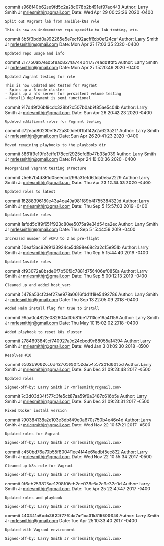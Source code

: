 commit a968f40b62ee9fd5c2a28c078b2b491ef97ac443
Author: Larry Smith Jr <mrlesmithjr@gmail.com>
Date:   Wed Apr 29 00:23:26 2020 -0400

    Split out Vagrant lab from ansible-k8s role
    
    This is now an independent repo specific to lab testing, etc.

commit 6b5f3bdd0a992265e5e7ecf92acff6cb0ef24caf
Author: Larry Smith Jr <mrlesmithjr@gmail.com>
Date:   Mon Apr 27 17:03:35 2020 -0400

    Updated repo usage and info

commit 217750ab7ead5f8ac8274a7440417274adb1fdf5
Author: Larry Smith Jr <mrlesmithjr@gmail.com>
Date:   Mon Apr 27 15:20:49 2020 -0400

    Updated Vagrant testing for role
    
    This is now updated and tested for Vagrant
    - Spins up a 3-node cluster
    - Spins up a nfs server for persistent volume testing
    - MetalLB deployment is semi functional

commit 917d49f26bf9cdc328bf2c507b0ab9f85ae5c04b
Author: Larry Smith Jr <mrlesmithjr@gmail.com>
Date:   Sun Apr 26 20:42:23 2020 -0400

    Updated additional roles for Vagrant testing

commit d72ead80230ef872a800de0f1bff42a2a623a2f7
Author: Larry Smith Jr <mrlesmithjr@gmail.com>
Date:   Sun Apr 26 20:41:23 2020 -0400

    Moved remaining playbooks to the playbooks dir

commit 8861f9e19fe3effe178ccf2925cfd8b47b33a039
Author: Larry Smith Jr <mrlesmithjr@gmail.com>
Date:   Fri Apr 24 10:00:36 2020 -0400

    Reorganized Vagrant testing structure

commit 25e67b4d861d05eeccd299a31efd6dda0e5a2229
Author: Larry Smith Jr <mrlesmithjr@gmail.com>
Date:   Thu Apr 23 12:38:53 2020 -0400

    Updated roles to latest

commit 16288396180e43a4ca49a981f89b41755384329d
Author: Larry Smith Jr <mrlesmithjr@gmail.com>
Date:   Thu Sep 5 15:57:03 2019 -0400

    Updated Ansible roles

commit 1afdd5c1f9f951f923c80ee5075a9e34d54ca2ec
Author: Larry Smith Jr <mrlesmithjr@gmail.com>
Date:   Thu Sep 5 15:44:59 2019 -0400

    Increased number of vCPU to 2 as pre-flight

commit 50eaf3ac9269133924ce5d898e68c2a2c15e951b
Author: Larry Smith Jr <mrlesmithjr@gmail.com>
Date:   Thu Sep 5 15:44:40 2019 -0400

    Updated Ansible roles

commit df93072a8bade0f7b50f0c7881d756406ef0858a
Author: Larry Smith Jr <mrlesmithjr@gmail.com>
Date:   Thu Sep 5 00:12:13 2019 -0400

    Cleaned up and added host_vars

commit 5478a53cf23ef27ae978a0616fdd1f18e5492786
Author: Larry Smith Jr <mrlesmithjr@gmail.com>
Date:   Thu Sep 13 22:05:09 2018 -0400

    Added Helm install flag for true to install

commit 99aa0c4822e082604d10b81be17110ce19a4f159
Author: Larry Smith Jr <mrlesmithjr@gmail.com>
Date:   Thu May 10 15:02:02 2018 -0400

    Added playbook to reset k8s cluster

commit 2784693849cf740927a9c24cbcd9e88055a14394
Author: Larry Smith Jr <mrlesmithjr@gmail.com>
Date:   Wed Jan 3 01:09:30 2018 -0500

    Resolves #10

commit 8582b90826c6d42763890f52da54b57231d8695d
Author: Larry Smith Jr <mrlesmithjr@gmail.com>
Date:   Sun Dec 31 09:23:48 2017 -0500

    Updated roles
    
    Signed-off-by: Larry Smith Jr <mrlesmithjr@gmail.com>

commit 7c3d03d34f577c3fe5cb87aa59f9a3487c616b5e
Author: Larry Smith Jr <mrlesmithjr@gmail.com>
Date:   Sun Dec 31 09:23:31 2017 -0500

    Fixed Docker install version

commit 790384138a2e103e3db849e0a670a750b4e46e4d
Author: Larry Smith Jr <mrlesmithjr@gmail.com>
Date:   Wed Nov 22 10:57:21 2017 -0500

    Updated roles for Vagrant
    
    Signed-off-by: Larry Smith Jr <mrlesmithjr@gmail.com>

commit c450bd76a70b55f8004f1ee4f44e65adbf5ec832
Author: Larry Smith Jr <mrlesmithjr@gmail.com>
Date:   Wed Nov 22 10:55:34 2017 -0500

    Cleaned up k8s role for Vagrant
    
    Signed-off-by: Larry Smith Jr <mrlesmithjr@gmail.com>

commit 0f6eb259826ae1298f06eb2cc038e8a2c9e32c0d
Author: Larry Smith Jr <mrlesmithjr@gmail.com>
Date:   Tue Apr 25 22:40:47 2017 -0400

    Updated roles and playbook
    
    Signed-off-by: Larry Smith Jr <mrlesmithjr@gmail.com>

commit 340341a6edb3622f77f9da7af1ca91b815509646
Author: Larry Smith Jr <mrlesmithjr@gmail.com>
Date:   Tue Apr 25 10:33:40 2017 -0400

    Updated with Vagrant environment
    
    Signed-off-by: Larry Smith Jr <mrlesmithjr@gmail.com>
